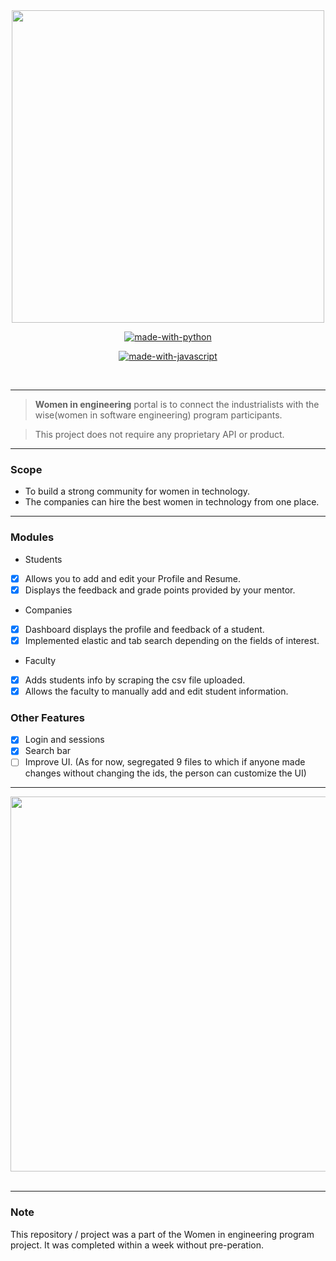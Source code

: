 <div align = "center">
<img src="https://talentsprintwe.com/images/talentsprintwe-logo.png" width=500px/>
 </div>
<div align="center">


[![made-with-python](https://forthebadge.com/images/badges/made-with-python.svg)](https://www.python.org/)

[![made-with-javascript](https://forthebadge.com/images/badges/made-with-javascript.svg)](https://www.javascript.org/)


<br>



</div>

------------------------------------------

> **Women in engineering** portal is to connect the industrialists with the wise(women in software engineering) program participants.

> This project does not require any proprietary API or product. 


</div>

------------------------------------------

### Scope

* To build a strong community for women in technology.
* The companies can hire the best women in technology from one place.

------------------------------------------
### Modules 

* Students 
- [x] Allows you to add and edit your Profile and Resume.
- [x] Displays the feedback and grade points provided by your mentor.

* Companies
- [x] Dashboard displays the profile and feedback of a student.
- [x] Implemented elastic and tab search depending on the fields of interest.

* Faculty
- [x] Adds students info by scraping the csv file uploaded.
- [x] Allows the faculty to manually add and edit student information.

### Other Features 

- [x] Login and sessions
- [x] Search bar
- [ ] Improve UI. (As for now, segregated 9 files to which if anyone made changes without changing the ids, the person can customize the UI)

------------------------------------------
<div align = "center">

<img src="WE_portal/we_app/static/assets/WE_Portal.gif" width=600px/>
<br/><br/>

</div>

------------------------------------------

### Note

 This repository / project was a part of the Women in engineering program project. It was completed within a week without pre-peration.
